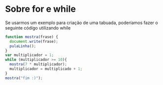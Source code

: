 # Sobre for e while
Se usarmos um exemplo para criação de uma tabuada, poderíamos fazer o seguinte código utilizando while

```javascript
function mostra(frase) {
  document.write(frase);
  pulaLinha();
}
var multiplicador = 1;
while (multiplicador >= 10){
  mostra(7 * multiplicador);
  multiplicador = multiplicado + 1;
}
mostra("fim :)");
```